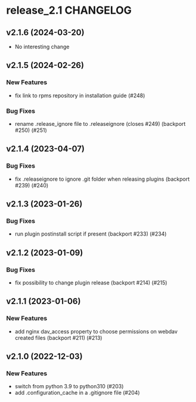 # release_2.1 CHANGELOG

## v2.1.6 (2024-03-20)

- No interesting change

## v2.1.5 (2024-02-26)

### New Features

- fix link to rpms repository in installation guide (#248)

### Bug Fixes

- rename .release_ignore file to .releaseignore (closes #249) (backport #250) (#251)

## v2.1.4 (2023-04-07)

### Bug Fixes

- fix .releaseignore to ignore .git folder when releasing plugins (backport #239) (#240)

## v2.1.3 (2023-01-26)

### Bug Fixes

- run plugin postinstall script if present (backport #233) (#234)

## v2.1.2 (2023-01-09)

### Bug Fixes

- fix possibility to change plugin release (backport #214) (#215)

## v2.1.1 (2023-01-06)

### New Features

- add nginx dav_access property to choose permissions on webdav created files (backport #211) (#213)

## v2.1.0 (2022-12-03)

### New Features

- switch from python 3.9 to python310 (#203)
- add .configuration_cache in a .gitignore file (#204)


